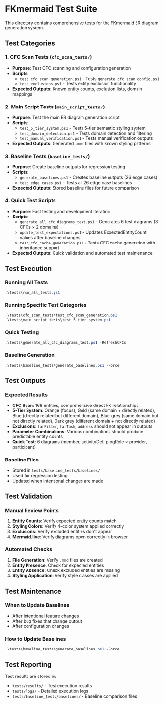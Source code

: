 # FKmermaid Test Suite

This directory contains comprehensive tests for the FKmermaid ER diagram generation system.

## Test Categories

### 1. CFC Scan Tests (`cfc_scan_tests/`)
- **Purpose**: Test CFC scanning and configuration generation
- **Scripts**: 
  - `test_cfc_scan_generation.ps1` - Tests `generate_cfc_scan_config.ps1`
  - `test_exclusions.ps1` - Tests entity exclusion functionality
- **Expected Outputs**: Known entity counts, exclusion lists, domain mappings

### 2. Main Script Tests (`main_script_tests/`)
- **Purpose**: Test the main ER diagram generation script
- **Scripts**:
  - `test_5_tier_system.ps1` - Tests 5-tier semantic styling system
  - `test_domain_detection.ps1` - Tests domain detection and filtering
  - `test_manual_verification.ps1` - Tests manual verification outputs
- **Expected Outputs**: Generated `.mmd` files with known styling patterns

### 3. Baseline Tests (`baseline_tests/`)
- **Purpose**: Create baseline outputs for regression testing
- **Scripts**:
  - `generate_baselines.ps1` - Creates baseline outputs (26 edge cases)
  - `test_edge_cases.ps1` - Tests all 26 edge case baselines
- **Expected Outputs**: Stored baseline files for future comparison

### 4. Quick Test Scripts
- **Purpose**: Fast testing and development iteration
- **Scripts**:
  - `generate_all_cfc_diagrams_test.ps1` - Generates 6 test diagrams (3 CFCs × 2 domains)
  - `update_test_expectations.ps1` - Updates ExpectedEntityCount values after baseline changes
  - `test_cfc_cache_generation.ps1` - Tests CFC cache generation with inheritance support
- **Expected Outputs**: Quick validation and automated test maintenance

## Test Execution

### Running All Tests
```powershell
.\tests\run_all_tests.ps1
```

### Running Specific Test Categories
```powershell
.\tests\cfc_scan_tests\test_cfc_scan_generation.ps1
.\tests\main_script_tests\test_5_tier_system.ps1
```

### Quick Testing
```powershell
.\tests\generate_all_cfc_diagrams_test.ps1 -RefreshCFCs
```

### Baseline Generation
```powershell
.\tests\baseline_tests\generate_baselines.ps1 -Force
```

## Test Outputs

### Expected Results
- **CFC Scan**: 168 entities, comprehensive direct FK relationships
- **5-Tier System**: Orange (focus), Gold (same domain + directly related), Blue (directly related but different domain), Blue-grey (same domain but not directly related), Dark grey (different domain + not directly related)
- **Exclusions**: `farFilter`, `farTask`, `address` should not appear in outputs
- **Parameter Combinations**: Various combinations should produce predictable entity counts
- **Quick Test**: 6 diagrams (member, activityDef, progRole × provider, participant)

### Baseline Files
- Stored in `tests/baseline_tests/baselines/`
- Used for regression testing
- Updated when intentional changes are made

## Test Validation

### Manual Review Points
1. **Entity Counts**: Verify expected entity counts match
2. **Styling Colors**: Verify 4-color system applied correctly
3. **Exclusions**: Verify excluded entities don't appear
4. **Mermaid.live**: Verify diagrams open correctly in browser

### Automated Checks
1. **File Generation**: Verify `.mmd` files are created
2. **Entity Presence**: Check for expected entities
3. **Entity Absence**: Check excluded entities are missing
4. **Styling Application**: Verify style classes are applied

## Test Maintenance

### When to Update Baselines
- After intentional feature changes
- After bug fixes that change output
- After configuration changes

### How to Update Baselines
```powershell
.\tests\baseline_tests\generate_baselines.ps1 -Force
```

## Test Reporting

Test results are stored in:
- `tests/results/` - Test execution results
- `tests/logs/` - Detailed execution logs
- `tests/baseline_tests/baselines/` - Baseline comparison files